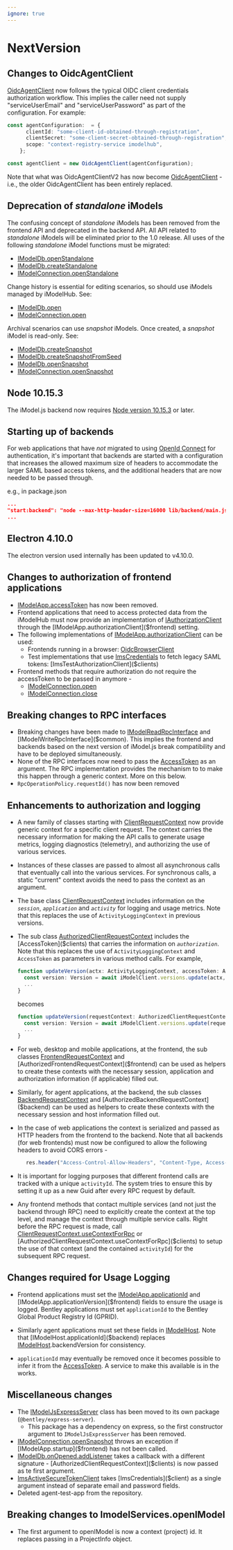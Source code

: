 ```yaml
---
ignore: true
---
```

# NextVersion

## Changes to OidcAgentClient

[OidcAgentClient]($clients-backend) now follows the typical OIDC client credentials authorization workflow. This implies the caller need not supply "serviceUserEmail" and "serviceUserPassword" as part of the configuration. For example:

```ts
const agentConfiguration:  = {
      clientId: "some-client-id-obtained-through-registration",
      clientSecret: "some-client-secret-obtained-through-registration",
      scope: "context-registry-service imodelhub",
    };

const agentClient = new OidcAgentClient(agentConfiguration);
```

Note that what was OidcAgentClientV2 has now become [OidcAgentClient]($clients-backend) - i.e., the older OidcAgentClient has been entirely replaced.

## Deprecation of *standalone* iModels

The confusing concept of *standalone* iModels has been removed from the frontend API and deprecated in the backend API.
All API related to *standalone* iModels will be eliminated prior to the 1.0 release.
All uses of the following *standalone* iModel functions must be migrated:

* [IModelDb.openStandalone]($backend)
* [IModelDb.createStandalone]($backend)
* [IModelConnection.openStandalone]($frontend)

Change history is essential for editing scenarios, so should use iModels managed by iModelHub. See:

* [IModelDb.open]($backend)
* [IModelConnection.open]($frontend)

Archival scenarios can use *snapshot* iModels. Once created, a *snapshot* iModel is read-only. See:

* [IModelDb.createSnapshot]($backend)
* [IModelDb.createSnapshotFromSeed]($backend)
* [IModelDb.openSnapshot]($backend)
* [IModelConnection.openSnapshot]($frontend)

## Node 10.15.3

The iModel.js backend now requires [Node version 10.15.3](https://nodejs.org) or later.

## Starting up of backends

For web applications that have *not* migrated to using [OpenId Connect]($docs/core/learning/common/AccessToken.md) for authentication, it's  important that backends are started with a configuration that increases the allowed maximum size of headers to accommodate the larger SAML based access tokens, and the additional headers that are now needed to be passed through.

e.g., in package.json

```json
...
"start:backend": "node --max-http-header-size=16000 lib/backend/main.js",
...
```

## Electron 4.10.0

The electron version used internally has  been updated to v4.10.0.

## Changes to authorization of frontend applications

* [IModelApp.accessToken]($frontend) has now been removed.
* Frontend applications that need to access protected data from the iModelHub must now provide an implementation of [IAuthorizationClient]($clients) through the [IModelApp.authorizationClient]($frontend) setting.
* The following implementations of [IModelApp.authorizationClient]($frontend) can be used:
  * Frontends running in a browser: [OidcBrowserClient]($clients)
  * Test implementations that use [ImsCredentials]($clients) to fetch legacy SAML tokens: [ImsTestAuthorizationClient]($clients)
* Frontend methods that require authorization do not require the accessToken to be passed in anymore -
  * [IModelConnection.open]($frontend)
  * [IModelConnection.close]($frontend)

## Breaking changes to RPC interfaces

* Breaking changes have been made to [IModelReadRpcInterface]($common) and [IModelWriteRpcInterface]($common). This implies the frontend and backends based on the next version of iModel.js break compatibility and have to be deployed simultaneously.
* None of the RPC interfaces now need to pass the [AccessToken]($client) as an argument. The RPC implementation provides the mechanism to to make this happen through a generic context. More on this below.
* `RpcOperationPolicy.requestId()` has now been removed

## Enhancements to authorization and logging

* A new family of classes starting with [ClientRequestContext]($bentley) now provide generic context for a specific client request. The context carries the necessary information for making the API calls to generate usage metrics, logging diagnostics (telemetry), and authorizing the use of various services.

* Instances of these classes are passed to almost all asynchronous calls that eventually call into the various services. For synchronous calls, a static "current" context avoids the need to pass the context as an argument.

* The base class [ClientRequestContext]($bentley) includes information on the *`session`*, *`application`* and *`activity`* for logging and usage metrics. Note that this replaces the use of `ActivityLoggingContext` in previous versions.

* The sub class [AuthorizedClientRequestContext]($clients) includes the [AccessToken]($clients) that carries the information on *`authorization`*. Note that this replaces the use of `ActivityLoggingContext` and `AccessToken` as parameters in various method calls. For example,

  ```ts
  function updateVersion(actx: ActivityLoggingContext, accessToken: AccessToken) {
    const version: Version = await iModelClient.versions.update(actx, accessToken, imodelId, version);
    ...
  }
  ```

  becomes

  ```ts
  function updateVersion(requestContext: AuthorizedClientRequestContext) {
    const version: Version = await iModelClient.versions.update(requestContext, imodelId, version);
    ...
  }
  ```

* For web, desktop and mobile applications, at the frontend, the sub classes [FrontendRequestContext]($frontend) and [AuthorizedFrontendRequestContext]($frontend) can be used as helpers to create these contexts with the necessary session, application and authorization information (if applicable) filled out.

* Similarly, for agent applications, at the backend, the sub classes [BackendRequestContext]($backend) and [AuthorizedBackendRequestContext]($backend) can be used as helpers to create these contexts with the necessary session and host information filled out.

* In the case of web applications the context is serialized and passed as HTTP headers from the frontend to the backend. Note that all backends (for web frontends) must now be configured to allow the following headers to avoid CORS errors -

```ts
      res.header("Access-Control-Allow-Headers", "Content-Type, Access-Control-Allow-Headers, Authorization, X-Requested-With, X-Correlation-Id, X-Session-Id, X-Application-Id, X-Application-Version, X-User-Id");
```

* It is important for logging purposes that different frontend calls are tracked with a unique `activityId`. The system tries to ensure this by setting it up as a new Guid after every RPC request by default.

* Any frontend methods that contact multiple services (and not just the backend through RPC) need to explicitly create the context at the top level, and manage the context through multiple service calls. Right before the RPC request is made, call  [ClientRequestContext.useContextForRpc]($bentley) or [AuthorizedClientRequestContext.useContextForRpc]($clients) to setup the use of that context (and the contained `activityId`) for the subsequent RPC request.

## Changes required for Usage Logging

* Frontend applications must set the [IModelApp.applicationId]($frontend) and [IModelApp.applicationVersion]($frontend) fields to ensure the usage is logged. Bentley applications must set `applicationId` to the Bentley Global Product Registry Id (GPRID).

* Similarly agent applications must set these fields in [IModelHost]($backend). Note that [IModelHost.applicationId]($backend) replaces [IModelHost]($backend).backendVersion for consistency.

* `applicationId` may eventually be removed once it becomes possible to infer it from the [AccessToken]($client). A service to make this available is in the works.

## Miscellaneous changes

* The [IModelJsExpressServer]($express-server) class has been moved to its own package (`@bentley/express-server`).
  * This package has a dependency on express, so the first constructor argument to `IModelJsExpressServer` has been removed.
* [IModelConnection.openSnapshot]($frontend) throws an exception if [IModelApp.startup]($frontend) has not been called.
* [IModelDb.onOpened.addListener]($backend) takes a callback with a different signature -  [AuthorizedClientRequestContext]($clients) is now passed as te first argument.
* [ImsActiveSecureTokenClient]($client) takes [ImsCredentials]($client) as a single argument instead of separate email and password fields.
* Deleted agent-test-app from the repository.

## Breaking changes to ImodelServices.openIModel

* The first argument to openIModel is now a context (project) id. It replaces passing in a ProjectInfo object.